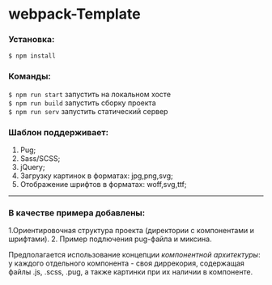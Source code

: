 # webpack-Template
### Установка: 
`$ npm install`
### Команды:   
`$ npm run start`   запустить на локальном хосте  
 `$ npm run build`   запустить сборку проекта  
 `$ npm run serv`  запустить статический сервер

### Шаблон поддерживает:
1. Pug;
2. Sass/SCSS;
3. jQuery;
4. Загрузку картинок в форматах: jpg,png,svg;
5. Отображение шрифтов в форматах: woff,svg,ttf;
---

### В качестве примера добавлены:
 1.Ориентировочная структура проекта (директории с компонентами и шрифтами).
 2. Пример подлючения pug-файла и миксина.

Предполагается использование концепции *компонентной архитектуры*:
 у каждого отдельного компонента - своя диррекория, содержащая файлы .js, .scss, .pug, 
 а также картинки при их наличии в компоненте.










